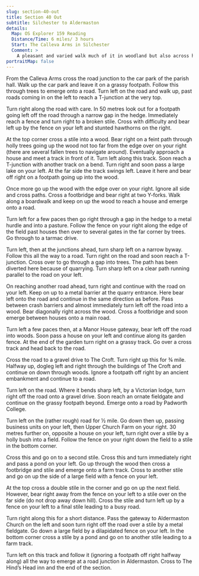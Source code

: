 ```yaml
---
slug: section-40-out
title: Section 40 Out
subtitle: Silchester to Aldermaston
details:
  Map: OS Explorer 159 Reading
  Distance/Time: 6 miles/ 3 hours
  Start: The Calleva Arms in Silchester
  Comment: >
    A pleasant and varied walk much of it in woodland but also across heathland and open pasture. Some of the paths may have standing water after heavy rain.
portraitMap: false
---
```

From the Calleva Arms cross the road junction to the car park of the parish hall. Walk up the car park and leave it on a grassy footpath. Follow this through trees to emerge onto a road. Turn left on the road and walk up, past roads coming in on the left to reach a T-junction at the very top.

Turn right along the road with care. In 50 metres look out for a footpath going left off the road through a narrow gap in the hedge. Immediately reach a fence and turn right to a broken stile. Cross with difficulty and bear left up by the fence on your left and stunted hawthorns on the right.

At the top corner cross a stile into a wood. Bear right on a feint path through holly trees going up the wood not too far from the edge over on your right (there are several fallen trees to navigate around). Eventually approach a house and meet a track in front of it. Turn left along this track. Soon reach a T-junction with another track on a bend. Turn right and soon pass a large lake on your left. At the far side the track swings left. Leave it here and bear off right on a footpath going up into the wood.

Once more go up the wood with the edge over on your right. Ignore all side and cross paths. Cross a footbridge and bear right at two Y-forks. Walk along a boardwalk and keep on up the wood to reach a house and emerge onto a road.

Turn left for a few paces then go right through a gap in the hedge to a metal hurdle and into a pasture. Follow the fence on your right along the edge of the field past houses then over to several gates in the far corner by trees. Go through to a tarmac drive.

Turn left, then at the junctions ahead, turn sharp left on a narrow byway. Follow this all the way to a road. Turn right on the road and soon reach a T-junction. Cross over to go through a gap into trees. The path has been diverted here because of quarrying. Turn sharp left on a clear path running parallel to the road on your left.

On reaching another road ahead, turn right and continue with the road on your left. Keep on up to a metal barrier at the quarry entrance. Here bear left onto the road and continue in the same direction as before. Pass between crash barriers and almost immediately turn left off the road into a wood. Bear diagonally right across the wood. Cross a footbridge and soon emerge between houses onto a main road.

Turn left a few paces then, at a Manor House gateway, bear left off the road into woods. Soon pass a house on your left and continue along its garden fence. At the end of the garden turn right on a grassy track. Go over a cross track and head back to the road.

Cross the road to a gravel drive to The Croft. Turn right up this for ¾ mile. Halfway up, dogleg left and right through the buildings of The Croft and continue on down through woods. Ignore a footpath off right by an ancient embankment and continue to a road.

Turn left on the road. Where it bends sharp left, by a Victorian lodge, turn right off the road onto a gravel drive. Soon reach an ornate fieldgate and continue on the grassy footpath beyond. Emerge onto a road by Padworth College.

Turn left on the (rather rough) road for ½ mile. Go down then up, passing business units on your left, then Upper Church Farm on your right. 30 metres further on, opposite a house on your left, turn right over a stile by a holly bush into a field. Follow the fence on your right down the field to a stile in the bottom corner.

Cross this and go on to a second stile. Cross this and turn immediately right and pass a pond on your left. Go up through the wood then cross a footbridge and stile and emerge onto a farm track. Cross to another stile and go on up the side of a large field with a fence on your left.

At the top cross a double stile in the corner and go on up the next field. However, bear right away from the fence on your left to a stile over on the far side (do not drop away down hill). Cross the stile and turn left up by a fence on your left to a final stile leading to a busy road.

Turn right along this for a short distance. Pass the gateway to Aldermaston Church on the left and soon turn right off the road over a stile by a metal fieldgate. Go down a large field by a dilapidated fence on your left. In the bottom corner cross a stile by a pond and go on to another stile leading to a farm track.

Turn left on this track and follow it (ignoring a footpath off right halfway along) all the way to emerge at a road junction in Aldermaston. Cross to The Hind’s Head inn and the end of the section.

